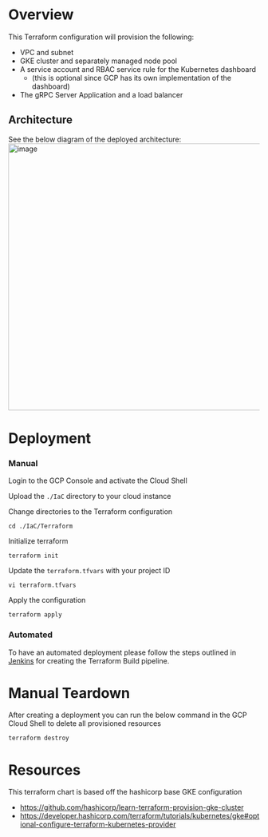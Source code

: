 # Overview
This Terraform configuration will provision the following:
- VPC and subnet
- GKE cluster and separately managed node pool
- A service account and RBAC service rule for the Kubernetes dashboard 
  - (this is optional since GCP has its own implementation of the dashboard)
- The gRPC Server Application and a load balancer

## Architecture
See the below diagram of the deployed architecture:
<img width="534" alt="image" src="https://github.com/JohnNooney/grpc-demo/assets/71711553/069acf77-a5b1-4589-b0fc-e783f9c54cec">


# Deployment
### Manual
Login to the GCP Console and activate the Cloud Shell


Upload the `./IaC` directory to your cloud instance


Change directories to the Terraform configuration
```
cd ./IaC/Terraform
```


Initialize terraform
```
terraform init
```


Update the `terraform.tfvars` with your project ID
```
vi terraform.tfvars
```


Apply the configuration
```
terraform apply
```

### Automated
To have an automated deployment please follow the steps outlined in [Jenkins](../../Jenkins/README.md) for creating the Terraform Build pipeline. 


# Manual Teardown
After creating a deployment you can run the below command in the GCP Cloud Shell to delete all provisioned resources
```
terraform destroy
```

# Resources
This terraform chart is based off the hashicorp base GKE configuration
- https://github.com/hashicorp/learn-terraform-provision-gke-cluster
- https://developer.hashicorp.com/terraform/tutorials/kubernetes/gke#optional-configure-terraform-kubernetes-provider
